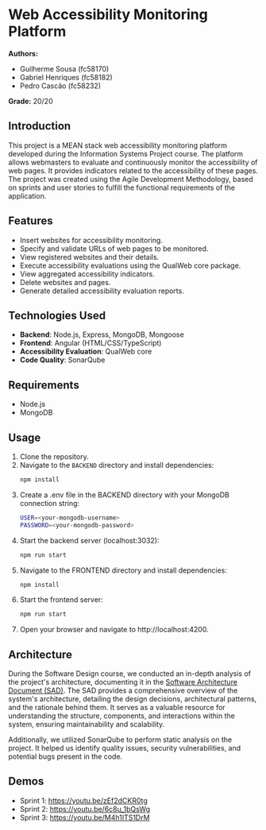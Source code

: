 # Web Accessibility Monitoring Platform

**Authors:**
- Guilherme Sousa (fc58170)
- Gabriel Henriques (fc58182)
- Pedro Cascão (fc58232)

**Grade:** 20/20

## Introduction

This project is a MEAN stack web accessibility monitoring platform developed during the Information Systems Project course. The platform allows webmasters to evaluate and continuously monitor the accessibility of web pages. It provides indicators related to the accessibility of these pages. The project was created using the Agile Development Methodology, based on sprints and user stories to fulfill the functional requirements of the application.

## Features

- Insert websites for accessibility monitoring.
- Specify and validate URLs of web pages to be monitored.
- View registered websites and their details.
- Execute accessibility evaluations using the QualWeb core package.
- View aggregated accessibility indicators.
- Delete websites and pages.
- Generate detailed accessibility evaluation reports.

## Technologies Used

- **Backend**: Node.js, Express, MongoDB, Mongoose
- **Frontend**: Angular (HTML/CSS/TypeScript)
- **Accessibility Evaluation**: QualWeb core
- **Code Quality**: SonarQube

## Requirements

- Node.js
- MongoDB

## Usage

1. Clone the repository.
2. Navigate to the `BACKEND` directory and install dependencies:
   ```sh
   npm install
   ```
3. Create a .env file in the BACKEND directory with your MongoDB connection string: 
   ``` sh
   USER=<your-mongodb-username> 
   PASSWORD=<your-mongodb-password>
   ```
4. Start the backend server (localhost:3032):
   ```sh
   npm run start
   ```
5. Navigate to the FRONTEND directory and install dependencies:
   ```sh
   npm install
   ```
6. Start the frontend server:
   ```sh
   npm run start
   ```
7. Open your browser and navigate to http://localhost:4200.

## Architecture
During the Software Design course, we conducted an in-depth analysis of the project's architecture, documenting it in the [Software Architecture Document (SAD)](Software%20Architecture%20Document.pdf). The SAD provides a comprehensive overview of the system's architecture, detailing the design decisions, architectural patterns, and the rationale behind them. It serves as a valuable resource for understanding the structure, components, and interactions within the system, ensuring maintainability and scalability.

Additionally, we utilized SonarQube to perform static analysis on the project. It helped us identify quality issues, security vulnerabilities, and potential bugs present in the code.

## Demos

- Sprint 1: https://youtu.be/zEf2dCKR0tg
- Sprint 2: https://youtu.be/6c8u_1bQsWg
- Sprint 3: https://youtu.be/M4h1ITS1DrM
